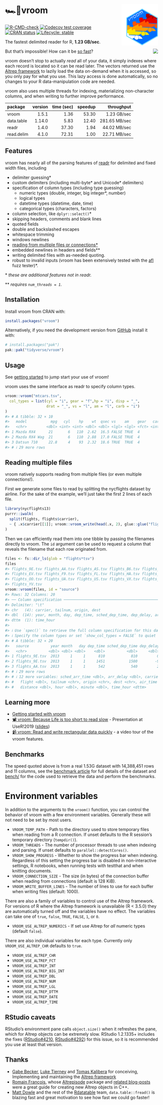
<!-- README.md is generated from README.Rmd. Please edit that file -->

# 🏎💨vroom <a href='https:/vroom.r-lib.org'><img src='man/figures/logo.png' align="right" height="135" /></a>

<!-- badges: start -->

[![R-CMD-check](https://github.com/tidyverse/vroom/actions/workflows/R-CMD-check.yaml/badge.svg)](https://github.com/tidyverse/vroom/actions/workflows/R-CMD-check.yaml)
[![Codecov test
coverage](https://codecov.io/gh/tidyverse/vroom/branch/main/graph/badge.svg)](https://app.codecov.io/gh/tidyverse/vroom?branch=main)
[![CRAN
status](https://www.r-pkg.org/badges/version/vroom)](https://cran.r-project.org/package=vroom)
[![Lifecycle:
stable](https://img.shields.io/badge/lifecycle-stable-brightgreen.svg)](https://lifecycle.r-lib.org/articles/stages.html#stable)
<!-- badges: end -->

The fastest delimited reader for R, **1.23 GB/sec**.

<img src="https://raw.githubusercontent.com/tidyverse/vroom/main/img/taylor.gif" align="right" />

But that’s impossible! How can it be [so
fast](https://vroom.r-lib.org/articles/benchmarks.html)?

vroom doesn’t stop to actually *read* all of your data, it simply
indexes where each record is located so it can be read later. The
vectors returned use the [Altrep
framework](https://svn.r-project.org/R/branches/ALTREP/ALTREP.html) to
lazily load the data on-demand when it is accessed, so you only pay for
what you use. This lazy access is done automatically, so no changes to
your R data-manipulation code are needed.

vroom also uses multiple threads for indexing, materializing
non-character columns, and when writing to further improve performance.

| package    | version | time (sec) | speedup |    throughput |
|:-----------|--------:|-----------:|--------:|--------------:|
| vroom      |   1.5.1 |       1.36 |   53.30 |   1.23 GB/sec |
| data.table |  1.14.0 |       5.83 |   12.40 | 281.65 MB/sec |
| readr      |   1.4.0 |      37.30 |    1.94 |  44.02 MB/sec |
| read.delim |   4.1.0 |      72.31 |    1.00 |  22.71 MB/sec |

## Features

vroom has nearly all of the parsing features of
[readr](https://readr.tidyverse.org) for delimited and fixed width
files, including

- delimiter guessing\*
- custom delimiters (including multi-byte\* and Unicode\* delimiters)
- specification of column types (including type guessing)
  - numeric types (double, integer, big integer\*, number)
  - logical types
  - datetime types (datetime, date, time)
  - categorical types (characters, factors)
- column selection, like `dplyr::select()`\*
- skipping headers, comments and blank lines
- quoted fields
- double and backslashed escapes
- whitespace trimming
- windows newlines
- [reading from multiple files or
  connections\*](#reading-multiple-files)
- embedded newlines in headers and fields\*\*
- writing delimited files with as-needed quoting.
- robust to invalid inputs (vroom has been extensively tested with the
  [afl](https://lcamtuf.coredump.cx/afl/) fuzz tester)\*.

\* *these are additional features not in readr.*

\*\* *requires `num_threads = 1`.*

## Installation

Install vroom from CRAN with:

``` r
install.packages("vroom")
```

Alternatively, if you need the development version from
[GitHub](https://github.com/) install it with:

``` r
# install.packages("pak")
pak::pak("tidyverse/vroom")
```

## Usage

See [getting started](https://vroom.r-lib.org/articles/vroom.html) to
jump start your use of vroom!

vroom uses the same interface as readr to specify column types.

``` r
vroom::vroom("mtcars.tsv",
  col_types = list(cyl = "i", gear = "f",hp = "i", disp = "_",
                   drat = "_", vs = "l", am = "l", carb = "i")
)
#> # A tibble: 32 × 10
#>   model           mpg   cyl    hp    wt  qsec vs    am    gear   carb
#>   <chr>         <dbl> <int> <int> <dbl> <dbl> <lgl> <lgl> <fct> <int>
#> 1 Mazda RX4      21       6   110  2.62  16.5 FALSE TRUE  4         4
#> 2 Mazda RX4 Wag  21       6   110  2.88  17.0 FALSE TRUE  4         4
#> 3 Datsun 710     22.8     4    93  2.32  18.6 TRUE  TRUE  4         1
#> # ℹ 29 more rows
```

## Reading multiple files

vroom natively supports reading from multiple files (or even multiple
connections!).

First we generate some files to read by splitting the nycflights dataset
by airline. For the sake of the example, we’ll just take the first 2
lines of each file.

``` r
library(nycflights13)
purrr::iwalk(
  split(flights, flights$carrier),
  ~ { .x$carrier[[1]]; vroom::vroom_write(head(.x, 2), glue::glue("flights_{.y}.tsv"), delim = "\t") }
)
```

Then we can efficiently read them into one tibble by passing the
filenames directly to vroom. The `id` argument can be used to request a
column that reveals the filename that each row originated from.

``` r
files <- fs::dir_ls(glob = "flights*tsv")
files
#> flights_9E.tsv flights_AA.tsv flights_AS.tsv flights_B6.tsv flights_DL.tsv 
#> flights_EV.tsv flights_F9.tsv flights_FL.tsv flights_HA.tsv flights_MQ.tsv 
#> flights_OO.tsv flights_UA.tsv flights_US.tsv flights_VX.tsv flights_WN.tsv 
#> flights_YV.tsv
vroom::vroom(files, id = "source")
#> Rows: 32 Columns: 20
#> ── Column specification ────────────────────────────────────────────────────────
#> Delimiter: "\t"
#> chr   (4): carrier, tailnum, origin, dest
#> dbl  (14): year, month, day, dep_time, sched_dep_time, dep_delay, arr_time, ...
#> dttm  (1): time_hour
#> 
#> ℹ Use `spec()` to retrieve the full column specification for this data.
#> ℹ Specify the column types or set `show_col_types = FALSE` to quiet this message.
#> # A tibble: 32 × 20
#>   source          year month   day dep_time sched_dep_time dep_delay arr_time
#>   <chr>          <dbl> <dbl> <dbl>    <dbl>          <dbl>     <dbl>    <dbl>
#> 1 flights_9E.tsv  2013     1     1      810            810         0     1048
#> 2 flights_9E.tsv  2013     1     1     1451           1500        -9     1634
#> 3 flights_AA.tsv  2013     1     1      542            540         2      923
#> # ℹ 29 more rows
#> # ℹ 12 more variables: sched_arr_time <dbl>, arr_delay <dbl>, carrier <chr>,
#> #   flight <dbl>, tailnum <chr>, origin <chr>, dest <chr>, air_time <dbl>,
#> #   distance <dbl>, hour <dbl>, minute <dbl>, time_hour <dttm>
```

## Learning more

- [Getting started with
  vroom](https://vroom.r-lib.org/articles/vroom.html)
- [📽 vroom: Because Life is too short to read
  slow](https://www.youtube.com/watch?v=RA9AjqZXxMU&t=10s) -
  Presentation at UseR!2019
  ([slides](https://speakerdeck.com/jimhester/vroom))
- [📹 vroom: Read and write rectangular data
  quickly](https://www.youtube.com/watch?v=ZP_y5eaAc60) - a video tour
  of the vroom features.

## Benchmarks

The speed quoted above is from a real 1.53G dataset with 14,388,451 rows
and 11 columns, see the [benchmark
article](https://vroom.r-lib.org/articles/benchmarks.html) for full
details of the dataset and
[bench/](https://github.com/tidyverse/vroom/tree/main/inst/bench) for
the code used to retrieve the data and perform the benchmarks.

# Environment variables

In addition to the arguments to the `vroom()` function, you can control
the behavior of vroom with a few environment variables. Generally these
will not need to be set by most users.

- `VROOM_TEMP_PATH` - Path to the directory used to store temporary
  files when reading from a R connection. If unset defaults to the R
  session’s temporary directory (`tempdir()`).
- `VROOM_THREADS` - The number of processor threads to use when indexing
  and parsing. If unset defaults to `parallel::detectCores()`.
- `VROOM_SHOW_PROGRESS` - Whether to show the progress bar when
  indexing. Regardless of this setting the progress bar is disabled in
  non-interactive settings, R notebooks, when running tests with
  testthat and when knitting documents.
- `VROOM_CONNECTION_SIZE` - The size (in bytes) of the connection buffer
  when reading from connections (default is 128 KiB).
- `VROOM_WRITE_BUFFER_LINES` - The number of lines to use for each
  buffer when writing files (default: 1000).

There are also a family of variables to control use of the Altrep
framework. For versions of R where the Altrep framework is unavailable
(R \< 3.5.0) they are automatically turned off and the variables have no
effect. The variables can take one of `true`, `false`, `TRUE`, `FALSE`,
`1`, or `0`.

- `VROOM_USE_ALTREP_NUMERICS` - If set use Altrep for *all* numeric
  types (default `false`).

There are also individual variables for each type. Currently only
`VROOM_USE_ALTREP_CHR` defaults to `true`.

- `VROOM_USE_ALTREP_CHR`
- `VROOM_USE_ALTREP_FCT`
- `VROOM_USE_ALTREP_INT`
- `VROOM_USE_ALTREP_BIG_INT`
- `VROOM_USE_ALTREP_DBL`
- `VROOM_USE_ALTREP_NUM`
- `VROOM_USE_ALTREP_LGL`
- `VROOM_USE_ALTREP_DTTM`
- `VROOM_USE_ALTREP_DATE`
- `VROOM_USE_ALTREP_TIME`

## RStudio caveats

RStudio’s environment pane calls `object.size()` when it refreshes the
pane, which for Altrep objects can be extremely slow. RStudio 1.2.1335+
includes the fixes
([RStudio#4210](https://github.com/rstudio/rstudio/pull/4210),
[RStudio#4292](https://github.com/rstudio/rstudio/pull/4292)) for this
issue, so it is recommended you use at least that version.

## Thanks

- [Gabe Becker](https://github.com/gmbecker), [Luke
  Tierney](https://homepage.divms.uiowa.edu/~luke/) and [Tomas
  Kalibera](https://github.com/kalibera) for conceiving, Implementing
  and maintaining the [Altrep
  framework](https://svn.r-project.org/R/branches/ALTREP/ALTREP.html)
- [Romain François](https://github.com/romainfrancois), whose
  [Altrepisode](https://web.archive.org/web/20200315075838/https://purrple.cat/blog/2018/10/14/altrep-and-cpp/)
  package and [related
  blog-posts](https://web.archive.org/web/20200315075838/https://purrple.cat/blog/2018/10/14/altrep-and-cpp/)
  were a great guide for creating new Altrep objects in C++.
- [Matt Dowle](https://github.com/mattdowle) and the rest of the
  [Rdatatable](https://github.com/Rdatatable) team,
  `data.table::fread()` is blazing fast and great motivation to see how
  fast we could go faster!
